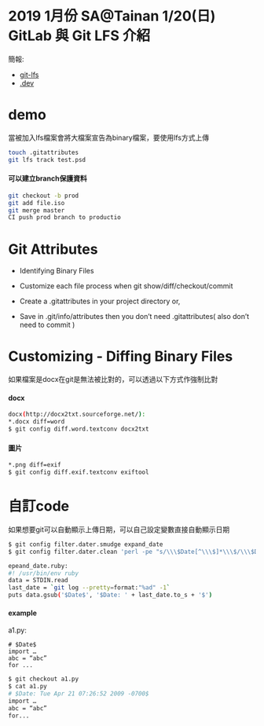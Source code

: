 # 2019 1月份 SA@Tainan 1/20(日) GitLab 與 Git LFS 介紹
簡報:
- [git-lfs](http://gitlfs.rsync.tw)
- [.dev](http://gandi-dev.rsync.tw)
# demo
當被加入lfs檔案會將大檔案宣告為binary檔案，要使用lfs方式上傳
```bash
touch .gitattributes
git lfs track test.psd
```
#### 可以建立branch保護資料
```bash
git checkout -b prod
git add file.iso
git merge master
CI push prod branch to productio
```
# Git Attributes
- Identifying Binary Files
- Customize each file process when git show/diff/checkout/commit

- Create a .gitattributes in your project directory or,
- Save in .git/info/attributes then you don’t need .gitattributes( also don’t need to commit )
# Customizing - Diffing Binary Files
如果檔案是docx在git是無法被比對的，可以透過以下方式作強制比對
#### docx
```bash
docx(http://docx2txt.sourceforge.net/):
*.docx diff=word
$ git config diff.word.textconv docx2txt
```

#### 圖片
```bash
*.png diff=exif
$ git config diff.exif.textconv exiftool
```

# 自訂code
如果想要git可以自動顯示上傳日期，可以自己設定變數直接自動顯示日期
```bash
$ git config filter.dater.smudge expand_date
$ git config filter.dater.clean 'perl -pe "s/\\\$Date[^\\\$]*\\\$/\\\$Date\\\$/"'

epeand_date.ruby:
#! /usr/bin/env ruby
data = STDIN.read
last_date = `git log --pretty=format:"%ad" -1`
puts data.gsub('$Date$', '$Date: ' + last_date.to_s + '$')
```
#### example
a1.py:
```
# $Date$
import …
abc = “abc”
for ...
```
```bash
$ git checkout a1.py
$ cat a1.py
# $Date: Tue Apr 21 07:26:52 2009 -0700$
import …
abc = “abc”
for...
```
